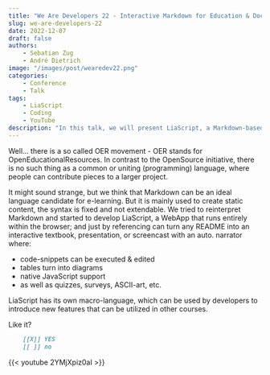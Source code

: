 ```yaml
---
title: "We Are Developers 22 - Interactive Markdown for Education & Documentation"
slug: we-are-developers-22
date: 2022-12-07
draft: false
authors:
    - Sebatian Zug
    - André Dietrich
image: "/images/post/wearedev22.png"
categories:
    - Conference
    - Talk
tags:
    - LiaScript
    - Coding
    - YouTube
description: "In this talk, we will present LiaScript, a Markdown-based DSL that is intended to be used for developing online courses, that look like screen-cast with various interactive elements."
---
```


Well... there is a so called OER movement - OER stands for OpenEducationalResources. In contrast to the OpenSource initiative, there is no such thing as a common or uniting (programming) language, where people can contribute pieces to a larger project.

It might sound strange, but we think that Markdown can be an ideal language candidate for e-learning. But it is mainly used to create static content, the syntax is fixed and not extendable. We tried to reinterpret Markdown and started to develop LiaScript, a WebApp that runs entirely within the browser; and just by referencing can turn any README into an interactive textbook, presentation, or screencast with an auto. narrator where:

* code-snippets can be executed & edited
* tables turn into diagrams
* native JavaScript support
* as well as quizzes, surveys, ASCII-art, etc.

LiaScript has its own macro-language, which can be used by developers to introduce new features that can be utilized in other courses.

Like it?

``` markdown
    [[X]] YES
    [[ ]] no
```

{{< youtube 2YMjXpiz0aI >}}